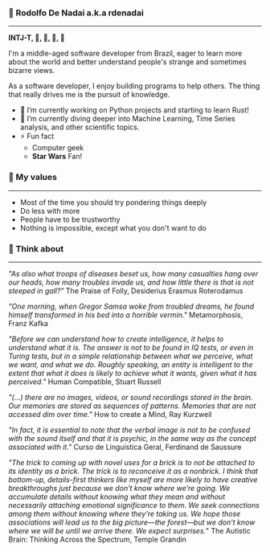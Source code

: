 ### 🤖 Rodolfo De Nadai a.k.a rdenadai

---

**INTJ-T, 🐍, 🦀, 🐫, 🤖**

I'm a middle-aged software developer from Brazil, eager to learn more about the world and better understand people's strange and sometimes bizarre views.

As a software developer, I enjoy building programs to help others. The thing that really drives me is the pursuit of knowledge.

- 🔭 I’m currently working on Python projects and starting to learn Rust!
- 🌱 I’m currently diving deeper into Machine Learning, Time Series analysis, and other scientific topics.
- ⚡ Fun fact
  - Computer geek
  - **Star Wars** Fan!

### 🧐 My values

---

- Most of the time you should try pondering things deeply
- Do less with more
- People have to be trustworthy
- Nothing is impossible, except what you don't want to do

### 🤯 Think about

---

_"As also what troops of diseases beset us, how many casualties hang over our heads, how many troubles invade us, and how little there is that is not steeped in gall?"_ The Praise of Folly, Desiderius Erasmus Roterodamus

_"One morning, when Gregor Samsa woke from troubled dreams, he found himself transformed in his bed into a horrible vermin."_ Metamorphosis, Franz Kafka

_"Before we can understand how to create intelligence, it helps to understand what it is. The answer is not to be found in IQ tests, or even in Turing tests, but in a simple relationship between what we perceive, what we want, and what we do. Roughly speaking, an entity is intelligent to the extent that what it does is likely to achieve what it wants, given what it has perceived."_ Human Compatible, Stuart Russell

_"(...) there are no images, videos, or sound recordings stored in the brain. Our memories are stored as sequences of patterns. Memories that are not accessed dim over time."_ How to create a Mind, Ray Kurzweil

_"In fact, it is essential to note that the verbal image is not to be confused with the sound itself and that it is psychic, in the same way as the concept associated with it."_ Curso de Linguística Geral, Ferdinand de Saussure

_"The trick to coming up with novel uses for a brick is to not be attached to its identity as a brick. The trick is to reconceive it as a nonbrick.
I think that bottom-up, details-first thinkers like myself are more likely to have creative breakthroughs just because we don’t know where we’re going. We accumulate details without knowing what they mean and without necessarily attaching emotional significance to them. We seek connections among them without knowing where they’re taking us. We hope those associations will lead us to the big picture—the forest—but we don’t know where we will be until we arrive there. We expect surprises._" The Autistic Brain: Thinking Across the Spectrum, Temple Grandin
